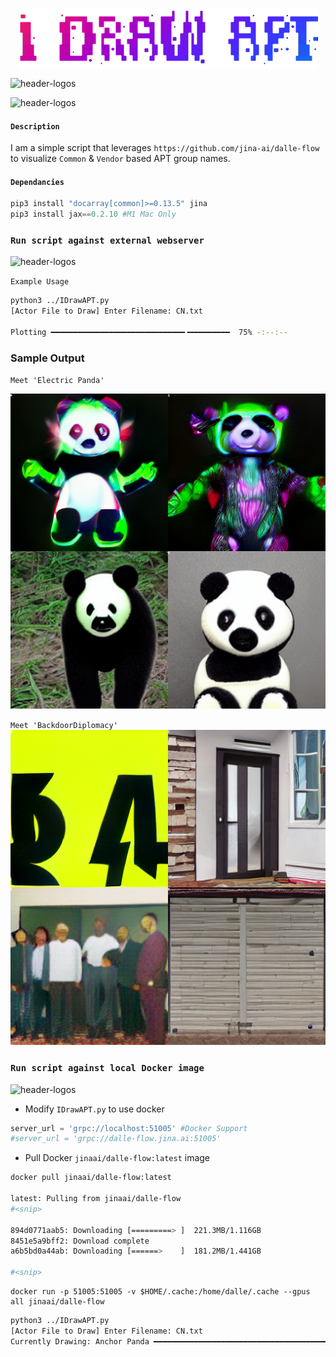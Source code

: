 <p align="center">
<img align="center" width="479" height="98" src="https://github.com/NoDataFound/IDrawAPT/raw/main/res/IDA.png"></p>


![header-logos](https://img.shields.io/static/v1?label=🏴‍☠️|NameSource:&logo=cn&message=apt.threattracking.com&color=red)

![header-logos](https://img.shields.io/static/v1?label=InProgress&logo=cn&message=🇨🇳|🇷🇺&color=blue)


#### `Description`

I am a simple script that leverages `https://github.com/jina-ai/dalle-flow` to visualize `Common` & `Vendor` based APT group names.

#### `Dependancies`


```python
pip3 install "docarray[common]>=0.13.5" jina
pip3 install jax==0.2.10 #M1 Mac Only
```


### `Run script against external webserver`

![header-logos](https://img.shields.io/static/v1?label=Option0&logo=nintendo&message=hosted:DALL-E-Flow&color=blue)

`Example Usage `
```bash
python3 ../IDrawAPT.py
[Actor File to Draw] Enter Filename: CN.txt

Plotting ━━━━━━━━━━━━━━━━━━━━━━━━━━━━━━╺━━━━━━━━━  75% -:--:--
```
### Sample Output

`Meet 'Electric Panda' `

![header-logos](https://github.com/NoDataFound/IDrawAPT/raw/main/China/Electric%20Panda.png) 

`Meet 'BackdoorDiplomacy' `
![header-logos](https://github.com/NoDataFound/IDrawAPT/blob/main/China/BackdoorDiplomacy.png)

### `Run script against local Docker image`

![header-logos](https://img.shields.io/static/v1?label=Option1&logo=docker&message=jinaai/dalle-flow:latest&color=blue)
* Modify `IDrawAPT.py` to use docker

```python
server_url = 'grpc://localhost:51005' #Docker Support
#server_url = 'grpc://dalle-flow.jina.ai:51005'
```
* Pull Docker `jinaai/dalle-flow:latest` image 


```bash
docker pull jinaai/dalle-flow:latest

latest: Pulling from jinaai/dalle-flow
#<snip>

894d0771aab5: Downloading [=========> ]  221.3MB/1.116GB
8451e5a9bff2: Download complete
a6b5bd0a44ab: Downloading [======>    ]  181.2MB/1.441GB

#<snip>
```
```
docker run -p 51005:51005 -v $HOME/.cache:/home/dalle/.cache --gpus all jinaai/dalle-flow
```
```bash
python3 ../IDrawAPT.py
[Actor File to Draw] Enter Filename: CN.txt
Currently Drawing: Anchor Panda ━━━━━━━━━━━━━━━━━━━━━━━━━━━━━━━━━━━━━━━━   0% -:--:--
```



